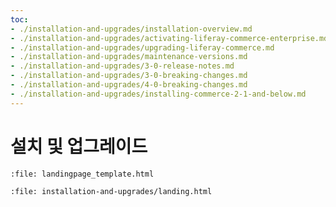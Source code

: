 ```yaml
---
toc:
- ./installation-and-upgrades/installation-overview.md
- ./installation-and-upgrades/activating-liferay-commerce-enterprise.md
- ./installation-and-upgrades/upgrading-liferay-commerce.md
- ./installation-and-upgrades/maintenance-versions.md
- ./installation-and-upgrades/3-0-release-notes.md
- ./installation-and-upgrades/3-0-breaking-changes.md
- ./installation-and-upgrades/4-0-breaking-changes.md
- ./installation-and-upgrades/installing-commerce-2-1-and-below.md
---
```

# 설치 및 업그레이드

```{raw} html
:file: landingpage_template.html
```

```{raw} html
:file: installation-and-upgrades/landing.html
```
